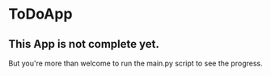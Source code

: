 # ToDoApp
## This App is not complete yet.

But you're more than welcome to run the main.py script to see the progress.
